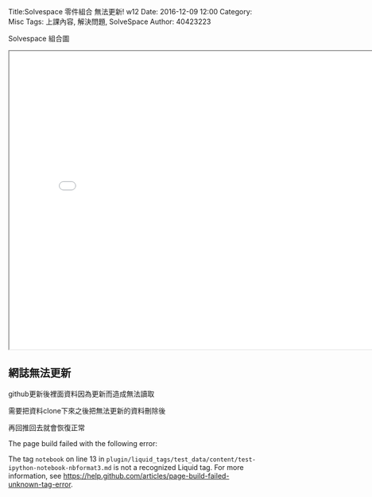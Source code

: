 Title:Solvespace 零件組合 無法更新! w12
Date: 2016-12-09 12:00
Category: Misc
Tags: 上課內容, 解決問題, SolveSpace
Author: 40423223

<!-- PELICAN_END_SUMMARY -->

<p>Solvespace 組合圖</p>   

<iframe src="./../data/40423223.html" width="800" height="600"></iframe>

<h2>網誌無法更新</h2>

<p> github更新後裡面資料因為更新而造成無法讀取

需要把資料clone下來之後把無法更新的資料刪除後

再回推回去就會恢復正常 </p>

<p>The page build failed with the following error:

The tag `notebook` on line 13 in `plugin/liquid_tags/test_data/content/test-ipython-notebook-nbformat3.md` is not a recognized Liquid tag. For more information, see https://help.github.com/articles/page-build-failed-unknown-tag-error.

</p>